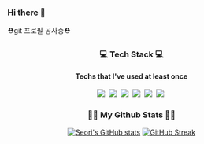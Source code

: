 ### Hi there 👋 
⛑git 프로필 공사중⛑
<!--
**D0ri123/D0ri123** is a ✨ _special_ ✨ repository because its `README.md` (this file) appears on your GitHub profile.

Here are some ideas to get you started:

- 🔭 I’m currently working on ...
- 🌱 I’m currently learning ...
- 👯 I’m looking to collaborate on ...
- 🤔 I’m looking for help with ...
- 💬 Ask me about ...
- 📫 How to reach me: ...
- 😄 Pronouns: ...
- ⚡ Fun fact: ...
-->
<h3 align="center">💻 Tech Stack 💻</h3>
<h4 align="center"> Techs that I've used at least once</h4>

<p align="center">
  <img src="https://img.shields.io/badge/Java-007396?style=flat-square&logo=Java&logoColor=white"/></a>&nbsp
  <img src="https://img.shields.io/badge/GNUBash-4EAA25?style=flat-square&logo=GNUBash&logoColor=white"/></a>&nbsp
  <img src="https://img.shields.io/badge/IntelliJ-000000?style=flat-square&logo=IntelliJ IDEA&logoColor=white"/></a>&nbsp
  <img src="https://img.shields.io/badge/SpringBoot-6DB33F?style=flat-square&logo=Spring Boot&logoColor=white"/></a>&nbsp 
  <img src="https://img.shields.io/badge/PostgreSQL-4169E1?style=flat-square&logo=PostgreSQL&logoColor=white"/></a>&nbsp 
  <img src="https://img.shields.io/badge/EclipseIDE-2C2255?style=flat-square&logo=EclipseIDE&logoColor=white"/></a>&nbsp 

<h3 align="center">👩‍💻 My Github Stats 👩‍💻</h3>
<div align="center">
  
[![Seori's GitHub stats](https://github-readme-stats.vercel.app/api?username=D0ri123&show_icons=true&theme=tokyonight&hide_border=true)](https://github.com/D0ri123/github-readme-stats)
[![GitHub Streak](http://github-readme-streak-stats.herokuapp.com?user=D0ri123&theme=tokyonight&hide_border=true)](https://git.io/streak-stats)
</div>



